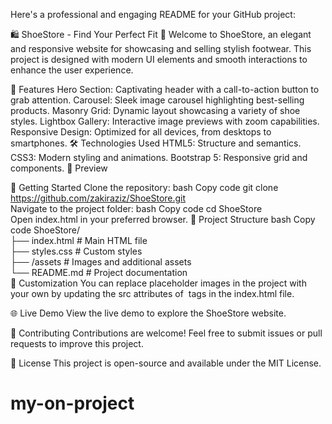 Here's a professional and engaging README for your GitHub project:

🛍️ ShoeStore - Find Your Perfect Fit 👟
Welcome to ShoeStore, an elegant and responsive website for showcasing and selling stylish footwear. This project is designed with modern UI elements and smooth interactions to enhance the user experience.

🌟 Features
Hero Section: Captivating header with a call-to-action button to grab attention.
Carousel: Sleek image carousel highlighting best-selling products.
Masonry Grid: Dynamic layout showcasing a variety of shoe styles.
Lightbox Gallery: Interactive image previews with zoom capabilities.
Responsive Design: Optimized for all devices, from desktops to smartphones.
🛠️ Technologies Used
HTML5: Structure and semantics.
CSS3: Modern styling and animations.
Bootstrap 5: Responsive grid and components.
📸 Preview

🚀 Getting Started
Clone the repository:
bash
Copy code
git clone https://github.com/zakiraziz/ShoeStore.git  
Navigate to the project folder:
bash
Copy code
cd ShoeStore  
Open index.html in your preferred browser.
📁 Project Structure
bash
Copy code
ShoeStore/  
├── index.html       # Main HTML file  
├── styles.css       # Custom styles  
├── /assets          # Images and additional assets  
└── README.md        # Project documentation  
🎯 Customization
You can replace placeholder images in the project with your own by updating the src attributes of <img> tags in the index.html file.

🌐 Live Demo
View the live demo to explore the ShoeStore website.

🤝 Contributing
Contributions are welcome! Feel free to submit issues or pull requests to improve this project.

📄 License
This project is open-source and available under the MIT License.

# my-on-project
